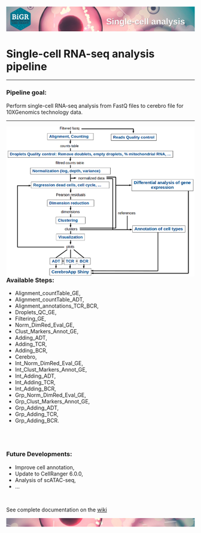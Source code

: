 <p align="center">
  <img src="https://github.com/gustaveroussy/single-cell/blob/master/images/wiki_header.png" title="wiki_header">
</p>


# Single-cell RNA-seq analysis pipeline
---
### Pipeline goal:  
Perform single-cell RNA-seq analysis from FastQ files to cerebro file for 10XGenomics technology data.

---
<img src="https://github.com/gustaveroussy/single-cell/blob/master/images/individual_analysis_pipeline.png" width="510" title="individual_analysis_pipeline" align="right" />

### Available Steps:
* Alignment_countTable_GE,
* Alignment_countTable_ADT,
* Alignment_annotations_TCR_BCR,
* Droplets_QC_GE,
* Filtering_GE,
* Norm_DimRed_Eval_GE,
* Clust_Markers_Annot_GE,
* Adding_ADT,
* Adding_TCR,
* Adding_BCR,
* Cerebro,
* Int_Norm_DimRed_Eval_GE,
* Int_Clust_Markers_Annot_GE,
* Int_Adding_ADT,
* Int_Adding_TCR,
* Int_Adding_BCR,
* Grp_Norm_DimRed_Eval_GE,
* Grp_Clust_Markers_Annot_GE,
* Grp_Adding_ADT,
* Grp_Adding_TCR,
* Grp_Adding_BCR.

<br>
<br>

### Future Developments:
* Improve cell annotation,
* Update to CellRanger 6.0.0,
* Analysis of scATAC-seq,
* ...

<br>

See complete documentation on the [wiki](https://github.com/gustaveroussy/single-cell/wiki)

<p align="center">
  <img src="https://github.com/gustaveroussy/single-cell/blob/master/images/wiki_footer.jpg" title="wiki_footer">
</p>
